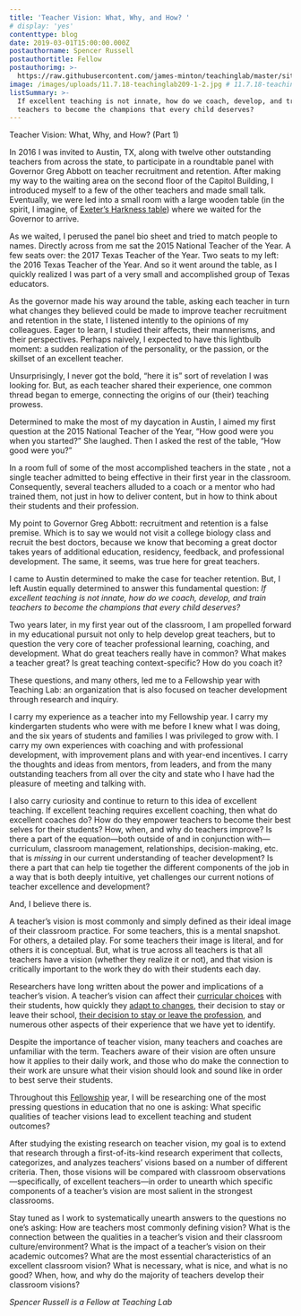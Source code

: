 ```yaml
---
title: 'Teacher Vision: What, Why, and How? '
# display: 'yes'
contenttype: blog
date: 2019-03-01T15:00:00.000Z
postauthorname: Spencer Russell
postauthortitle: Fellow
postauthorimg: >-
  https://raw.githubusercontent.com/james-minton/teachinglab/master/site/static/images/uploads/head-shot_spencer.jpg
image: /images/uploads/11.7.18-teachinglab209-1-2.jpg # 11.7.18-teachinglab209-1-.jpg
listSummary: >-
  If excellent teaching is not innate, how do we coach, develop, and train
  teachers to become the champions that every child deserves?
---
```

Teacher Vision: What, Why, and How? (Part 1)

In 2016 I was invited to Austin, TX, along with twelve other outstanding teachers from across the state, to participate in a roundtable panel with Governor Greg Abbott on teacher recruitment and retention.  After making my way to the waiting area on the second floor of the Capitol Building, I introduced myself to a few of the other teachers and made small talk. Eventually, we were led into a small room with a large wooden table (in the spirit, I imagine, of [Exeter’s Harkness table](https://www.exeter.edu/programs-educators/harkness-outreach/harkness-teaching-tools)) where we waited for the Governor to arrive.

As we waited, I perused the panel bio sheet and tried to match people to names.  Directly across from me sat the 2015 National Teacher of the Year. A few seats over: the 2017 Texas Teacher of the Year.  Two seats to my left: the 2016 Texas Teacher of the Year. And so it went around the table, as I quickly realized I was part of a very small and accomplished group of Texas educators.  

As the governor made his way around the table, asking each teacher in turn what changes they believed could be made to improve teacher recruitment and retention in the state, I listened intently to the opinions of my colleagues. Eager to learn, I studied their affects, their mannerisms, and their perspectives. Perhaps naively, I expected to have this lightbulb moment: a sudden realization of the personality, or the passion, or the skillset of an excellent teacher.  

Unsurprisingly, I never got the bold, “here it is” sort of revelation I was looking for. But, as each teacher shared their experience, one common thread began to emerge, connecting the origins of our (their) teaching prowess.  

Determined to make the most of my daycation in Austin, I aimed my first question at the 2015 National Teacher of the Year, “How good were you when you started?”  She laughed. Then I asked the rest of the table, “How good were you?”

In a room full of some of the most accomplished teachers in the state , not a single teacher admitted to being effective in their first year in the classroom.  Consequently, several teachers alluded to a coach or a mentor who had trained them, not just in how to deliver content, but in how to think about their students and their profession.

My point to Governor Greg Abbott: recruitment and retention is a false premise.  Which is to say we would not visit a college biology class and recruit the best doctors, because we know that becoming a great doctor takes years of additional education, residency, feedback, and professional development.  The same, it seems, was true here for great teachers.

I came to Austin determined to make the case for teacher retention.  But, I left Austin equally determined to answer this fundamental question: _If excellent teaching is not innate, how do we coach, develop, and train teachers to become the champions that every child deserves?_

Two years later, in my first year out of the classroom, I am propelled forward in my educational pursuit not only to help develop great teachers, but to question the very core of teacher professional learning, coaching, and development.  What do great teachers really have in common? What makes a teacher great? Is great teaching context-specific? How do you coach it?

These questions, and many others, led me to a Fellowship year with Teaching Lab: an organization that is also focused on teacher development through research and inquiry.  

I carry my experience as a teacher into my Fellowship year.  I carry my kindergarten students who were with me before I knew what I was doing, and the six years of students and families I was privileged to grow with.  I carry my own experiences with coaching and with professional development, with improvement plans and with year-end incentives. I carry the thoughts and ideas from mentors, from leaders, and from the many outstanding teachers from all over the city and state who I have had the pleasure of meeting and talking with.

I also carry curiosity and continue to return to this idea of excellent teaching.  If excellent teaching requires excellent coaching, then what do excellent coaches do?  How do they empower teachers to become their best selves for their students? How, when, and why do teachers improve? Is there a part of the equation—both outside of and in conjunction with— curriculum, classroom management, relationships, decision-making, etc. that is _missing_ in our current understanding of teacher development?  Is there a part that can help tie together the different components of the job in a way that is both deeply intuitive, yet challenges our current notions of teacher excellence and development?

And, I believe there is.  

A teacher’s vision is most commonly and simply defined as their ideal image of their classroom practice. For some teachers, this is a mental snapshot. For others, a detailed play. For some teachers their image is literal, and for others it is conceptual.  But, what is true across all teachers is that all teachers have a vision (whether they realize it or not), and that vision is critically important to the work they do with their students each day.

Researchers have long written about the power and implications of a teacher’s vision.  A teacher’s vision can affect their [curricular choices](https://www.amazon.com/Best-Practices-Literacy-Instruction-Fourth/dp/1609181786) with their students, how quickly they [adapt to changes](https://www.tandfonline.com/doi/abs/10.1080/19388070209558375), their decision to stay or leave their school, [their decision to stay or leave the profession](https://link.springer.com/article/10.1023/A:1017961615264), and numerous other aspects of their experience that we have yet to identify.

Despite the importance of teacher vision, many teachers and coaches are unfamiliar with the term. Teachers aware of their vision are often unsure how it applies to their daily work, and those who do make the connection to their work are unsure what their vision should look and sound like in order to best serve their students.

Throughout this [Fellowship](https://www.teachinglab.org/opportunities/teaching-lab-fellow/) year, I will be researching one of the most pressing questions in education that no one is asking: What specific qualities of teacher visions lead to excellent teaching and student outcomes?  

After studying the existing research on teacher vision, my goal is to extend that research through a first-of-its-kind research experiment that collects, categorizes, and analyzes teachers’ visions based on a number of different criteria.  Then, those visions will be compared with classroom observations—specifically, of excellent teachers—in order to unearth which specific components of a teacher’s vision are most salient in the strongest classrooms.

Stay tuned as I work to systematically unearth answers to the questions no one’s asking: How are teachers most commonly defining vision? What is the connection between the qualities in a teacher’s vision and their classroom culture/environment? What is the impact of a teacher’s vision on their academic outcomes? What are the most essential characteristics of an excellent classroom vision? What is necessary, what is nice, and what is no good? When, how, and why do the majority of teachers develop their classroom visions?

_Spencer Russell is a Fellow at Teaching Lab_
